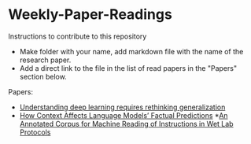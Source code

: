 # Weekly-Paper-Readings


Instructions to contribute to this repository 
* Make folder with your name, add markdown file with the name of the research paper.
* Add a direct link to the file in the list of read papers in the "Papers" section below.


Papers:

 * [Understanding deep learning requires rethinking generalization](https://github.com/dsciitism/Weekly-Paper-Readings/blob/master/amansinha/Understanding%20deep%20learning%20requires%20rethinking%20generalization.md)
 * [How Context Affects Language Models’ Factual Predictions](https://github.com/dsciitism/Weekly-Paper-Readings/blob/master/amansinha/How%20Context%20Affects%20Language%20Models%E2%80%99%20Factual%20Predictions.md)
 *[An Annotated Corpus for Machine Reading of Instructions in Wet Lab Protocols](https://github.com/dsciitism/Weekly-Paper-Readings/blob/master/saketgupta/An%20Annotated%20Corpus%20for%20Machine%20Reading%20of%20Instructions%0Ain%20Wet%20Lab%20Protocols.md)
 
